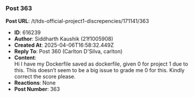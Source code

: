 ### Post 363
**Post URL**: /t/tds-official-project1-discrepencies/171141/363
- **ID**: 616239
- **Author**: Siddharth Kaushik (21f1005908)
- **Created At**: 2025-04-06T16:58:32.449Z
- **Reply To**: Post 360 (Carlton D'Silva, carlton)
- **Content**:  
  Hi I have my Dockerfile saved as dockerfile, given 0 for project 1 due to this. This doesn’t seem to be a big issue to grade me 0 for this. Kindly correct the score please.
- **Reactions**: None
- **Post Number**: 363

